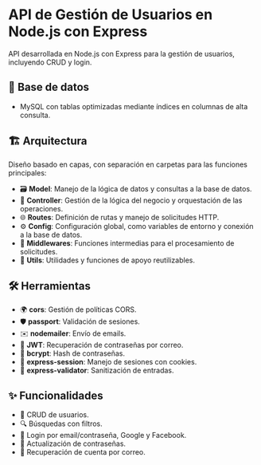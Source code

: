 # API de Gestión de Usuarios en Node.js con Express

API desarrollada en Node.js con Express para la gestión de usuarios, incluyendo CRUD y login.

## 📂 Base de datos
- MySQL con tablas optimizadas mediante índices en columnas de alta consulta.

## 🏗️ Arquitectura
Diseño basado en capas, con separación en carpetas para las funciones principales:

- 🗃️ **Model**: Manejo de la lógica de datos y consultas a la base de datos.
- 🧩 **Controller**: Gestión de la lógica del negocio y orquestación de las operaciones.
- 🌐 **Routes**: Definición de rutas y manejo de solicitudes HTTP.
- ⚙️ **Config**: Configuración global, como variables de entorno y conexión a la base de datos.
- 🔄 **Middlewares**: Funciones intermedias para el procesamiento de solicitudes.
- 🔧 **Utils**: Utilidades y funciones de apoyo reutilizables.

## 🛠️ Herramientas
- 🌍 **cors**: Gestión de políticas CORS.
- 🛡️ **passport**: Validación de sesiones.
- ✉️ **nodemailer**: Envío de emails.
- 🔑 **JWT**: Recuperación de contraseñas por correo.
- 🧂 **bcrypt**: Hash de contraseñas.
- 📑 **express-session**: Manejo de sesiones con cookies.
- 🧹 **express-validator**: Sanitización de entradas.

## ✨ Funcionalidades
- 👤 CRUD de usuarios.
- 🔍 Búsquedas con filtros.
- 🔑 Login por email/contraseña, Google y Facebook.
- 🔄 Actualización de contraseñas.
- 📧 Recuperación de cuenta por correo.

